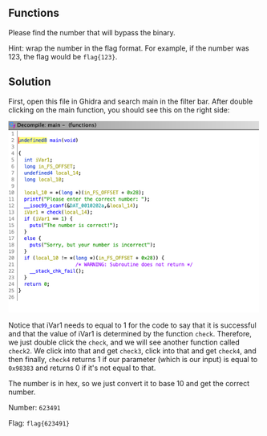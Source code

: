 ## Functions

Please find the number that will bypass the binary.

Hint: wrap the number in the flag format. For example, if the number was 123, the flag would be `flag{123}`.

## Solution

First, open this file in Ghidra and search main in the filter bar. After double clicking on the main function, you should see this on the right side: 

<img src="main.png" width="500">

Notice that iVar1 needs to equal to 1 for the code to say that it is successful and that the value of iVar1 is determined by the function `check`. Therefore, we just double click the `check`, and we will see another function called `check2`. We click into that and get `check3`, click into that and get `check4`, and then finally, `check4` returns 1 if our parameter (which is our input) is equal to `0x98383` and returns 0 if it's not equal to that. 

The number is in hex, so we just convert it to base 10 and get the correct number. 


Number: `623491`

Flag: `flag{623491}`
